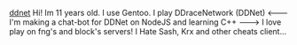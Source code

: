 [ddnet](https://github.com/XwEworD/XwEworD/blob/main/ddnet.png)
Hi! Im 11 years old.
I use Gentoo.
I play DDraceNetwork (DDNet)
<---
I'm making a chat-bot for DDNet on NodeJS and learning C++
--->
I love play on fng's and block's servers!
I Hate Sash, Krx and other cheats client...
